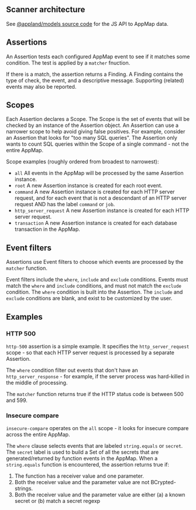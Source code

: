 ## Scanner architecture

See [@appland/models source code](https://github.com/getappmap/appmap-js/tree/main/packages/models)
for the JS API to AppMap data.

## Assertions

An Assertion tests each configured AppMap event to see if it matches some condition. The test is
applied by a `matcher` fnuction.

If there is a match, the assertion returns a Finding. A Finding contains the type of check, the
event, and a descriptive message. Supporting (related) events may also be reported.

## Scopes

Each Assertion declares a Scope. The Scope is the set of events that will be checked by an instance
of the Assertion object. An Assertion can use a narrower scope to help avoid giving false positives.
For example, consider an Assertion that looks for "too many SQL queries". The Assertion only wants
to count SQL queries within the Scope of a single command - not the entire AppMap.

Scope examples (roughly ordered from broadest to narrowest):

- `all` All events in the AppMap will be processed by the same Assertion instance.
- `root` A new Assertion instance is created for each root event.
- `command` A new Assertion instance is created for each HTTP server request, and for each event
  that is not a descendant of an HTTP server request AND has the label `command` or `job`.
- `http_server_request` A new Assertion instance is created for each HTTP server request.
- `transaction` A new Assertion instance is created for each database transaction in the AppMap.

## Event filters

Assertions use Event filters to choose which events are processed by the `matcher` function.

Event filters include the `where`, `include` and `exclude` conditions. Events must match the `where`
and `include` conditions, and must not match the `exclude` condition. The `where` condition is built
into the Assertion. The `include` and `exclude` conditions are blank, and exist to be customized by
the user.

## Examples

### HTTP 500

`http-500` assertion is a simple example. It specifies the `http_server_request` scope - so that
each HTTP server request is processed by a separate Assertion.

The `where` condition filter out events that don't have an `http_server_response` - for example, if
the server process was hard-killed in the middle of processing.

The `matcher` function returns true if the HTTP status code is between 500 and 599.

### Insecure compare

`insecure-compare` operates on the `all` scope - it looks for insecure compare across the entire
AppMap.

The `where` clause selects events that are labeled `string.equals` or `secret`. The `secret` label
is used to build a Set of all the secrets that are generated/returned by function events in the
AppMap. When a `string.equals` function is encountered, the assertion returns true if:

1. The function has a receiver value and one parameter.
2. Both the receiver value and the parameter value are not BCrypted-strings.
3. Both the receiver value and the parameter value are either (a) a known secret or (b) match a
   secret regexp
